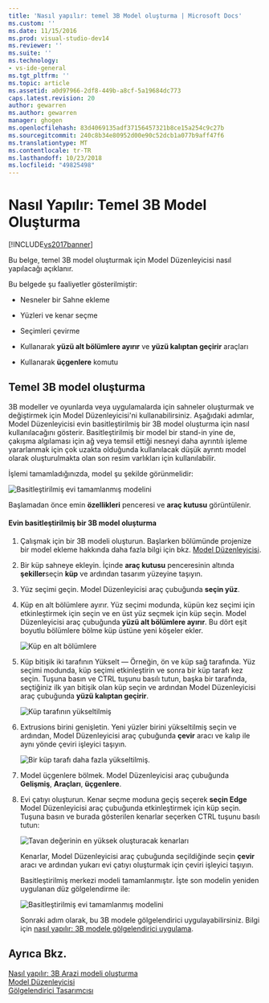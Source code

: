 ```yaml
---
title: 'Nasıl yapılır: temel 3B Model oluşturma | Microsoft Docs'
ms.custom: ''
ms.date: 11/15/2016
ms.prod: visual-studio-dev14
ms.reviewer: ''
ms.suite: ''
ms.technology:
- vs-ide-general
ms.tgt_pltfrm: ''
ms.topic: article
ms.assetid: a0d97966-2df8-449b-a8cf-5a19684dc773
caps.latest.revision: 20
author: gewarren
ms.author: gewarren
manager: ghogen
ms.openlocfilehash: 83d4069135adf37156457321b8ce15a254c9c27b
ms.sourcegitcommit: 240c8b34e80952d00e90c52dcb1a077b9aff47f6
ms.translationtype: MT
ms.contentlocale: tr-TR
ms.lasthandoff: 10/23/2018
ms.locfileid: "49825498"
---
```

# <a name="how-to-create-a-basic-3-d-model"></a>Nasıl Yapılır: Temel 3B Model Oluşturma
[!INCLUDE[vs2017banner](../includes/vs2017banner.md)]

Bu belge, temel 3B model oluşturmak için Model Düzenleyicisi nasıl yapılacağı açıklanır.  
  
 Bu belgede şu faaliyetler gösterilmiştir:  
  
-   Nesneler bir Sahne ekleme  
  
-   Yüzleri ve kenar seçme  
  
-   Seçimleri çevirme  
  
-   Kullanarak **yüzü alt bölümlere ayırır** ve **yüzü kalıptan geçirir** araçları  
  
-   Kullanarak **üçgenlere** komutu  
  
## <a name="creating-a-basic-3-d-model"></a>Temel 3B model oluşturma  
 3B modeller ve oyunlarda veya uygulamalarda için sahneler oluşturmak ve değiştirmek için Model Düzenleyicisi'ni kullanabilirsiniz. Aşağıdaki adımlar, Model Düzenleyicisi evin basitleştirilmiş bir 3B model oluşturma için nasıl kullanılacağını gösterir. Basitleştirilmiş bir model bir stand-in yine de, çakışma algılaması için ağ veya temsil ettiği nesneyi daha ayrıntılı işleme yararlanmak için çok uzakta olduğunda kullanılacak düşük ayrıntı model olarak oluşturulmakta olan son resim varlıkları için kullanılabilir.  
  
 İşlemi tamamladığınızda, model şu şekilde görünmelidir:  
  
 ![Basitleştirilmiş evi tamamlanmış modelini](../designers/media/gfx-model-demo-house-final.png "gfx_model_demo_house_final")  
  
 Başlamadan önce emin **özellikleri** penceresi ve **araç kutusu** görüntülenir.  
  
#### <a name="to-create-a-simplified-3-d-model-of-a-house"></a>Evin basitleştirilmiş bir 3B model oluşturma  
  
1. Çalışmak için bir 3B modeli oluşturun. Başlarken bölümünde projenize bir model ekleme hakkında daha fazla bilgi için bkz. [Model Düzenleyicisi](../designers/model-editor.md).  
  
2. Bir küp sahneye ekleyin. İçinde **araç kutusu** penceresinin altında **şekiller**seçin **küp** ve ardından tasarım yüzeyine taşıyın.  
  
3. Yüz seçimi geçin. Model Düzenleyicisi araç çubuğunda **seçin yüz**.  
  
4. Küp en alt bölümlere ayırır. Yüz seçimi modunda, küpün kez seçimi için etkinleştirmek için seçin ve en üst yüz seçmek için küp seçin. Model Düzenleyicisi araç çubuğunda **yüzü alt bölümlere ayırır**. Bu dört eşit boyutlu bölümlere bölme küp üstüne yeni köşeler ekler.  
  
    ![Küp en alt bölümlere](../designers/media/gfx-model-demo-house-subdiv.png "gfx_model_demo_house_subdiv")  
  
5. Küp bitişik iki tarafının Yükselt — Örneğin, ön ve küp sağ tarafında. Yüz seçimi modunda, küp seçimi etkinleştirin ve sonra bir küp tarafı kez seçin. Tuşuna basın ve CTRL tuşunu basılı tutun, başka bir tarafında, seçtiğiniz ilk yan bitişik olan küp seçin ve ardından Model Düzenleyicisi araç çubuğunda **yüzü kalıptan geçirir**.  
  
    ![Küp tarafının yükseltilmiş](../designers/media/gfx-model-demo-house-extrude.png "gfx_model_demo_house_extrude")  
  
6. Extrusions birini genişletin. Yeni yüzler birini yükseltilmiş seçin ve ardından, Model Düzenleyicisi araç çubuğunda **çevir** aracı ve kalıp ile aynı yönde çeviri işleyici taşıyın.  
  
    ![Bir küp tarafı daha fazla yükseltilmiş. ](../designers/media/gfx-model-demo-house-extend.png "gfx_model_demo_house_extend")  
  
7. Model üçgenlere bölmek. Model Düzenleyicisi araç çubuğunda **Gelişmiş**, **Araçları**, **üçgenlere**.  
  
8. Evi çatıyı oluşturun. Kenar seçme moduna geçiş seçerek **seçin Edge** Model Düzenleyicisi araç çubuğunda etkinleştirmek için küp seçin. Tuşuna basın ve burada gösterilen kenarlar seçerken CTRL tuşunu basılı tutun:  
  
    ![Tavan değerinin en yüksek oluşturacak kenarları](../designers/media/gfx-model-demo-house-edges.png "gfx_model_demo_house_edges")  
  
    Kenarlar, Model Düzenleyicisi araç çubuğunda seçildiğinde seçin **çevir** aracı ve ardından yukarı evi çatıyı oluşturmak için çeviri işleyici taşıyın.  
  
   Basitleştirilmiş merkezi modeli tamamlanmıştır. İşte son modelin yeniden uygulanan düz gölgelendirme ile:  
  
   ![Basitleştirilmiş evi tamamlanmış modelini](../designers/media/gfx-model-demo-house-final.png "gfx_model_demo_house_final")  
  
   Sonraki adım olarak, bu 3B modele gölgelendirici uygulayabilirsiniz. Bilgi için [nasıl yapılır: 3B modele gölgelendirici uygulama](../designers/how-to-apply-a-shader-to-a-3-d-model.md).  
  
## <a name="see-also"></a>Ayrıca Bkz.  
 [Nasıl yapılır: 3B Arazi modeli oluşturma](../designers/how-to-model-3-d-terrain.md)   
 [Model Düzenleyicisi](../designers/model-editor.md)   
 [Gölgelendirici Tasarımcısı](../designers/shader-designer.md)



